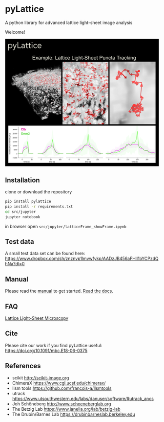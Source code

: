 # pyLattice
A python library for advanced lattice light-sheet image analysis

Welcome!



![Logo](./docs/pyLattice_logo.png)


## Installation

clone or download the repository
```bash
pip install pylattice
pip install -r requirements.txt
cd src/jupyter
jupyter notebook
```
in browser open `src/jupyter/latticeFrame_showFrame.ipynb`

## Test data

A small test data set can be found here:
https://www.dropbox.com/sh/znznvp1lmvwfykp/AADzJB456aFHll1bYCPzdQhNa?dl=0

## Manual

Please read the [manual](./docs/PyLattice_Manual.pdf) to get started. [Read the docs](https://pylattice.readthedocs.io/en/latest/index.html).

## FAQ

[Lattice Light-Sheet Microscopy](https://en.wikipedia.org/wiki/Lattice_light-sheet_microscopy)

## Cite

Please cite our work if you find pyLattice useful: https://doi.org/10.1091/mbc.E18-06-0375

## References

- scikit http://scikit-image.org
- ChimeraX https://www.cgl.ucsf.edu/chimerax/
- llsm tools https://github.com/francois-a/llsmtools
- utrack https://www.utsouthwestern.edu/labs/danuser/software/#utrack_ancs
- Joh Schöneberg http://www.schoeneberglab.org
- The Betzig Lab https://www.janelia.org/lab/betzig-lab
- The Drubin/Barnes Lab https://drubinbarneslab.berkeley.edu
